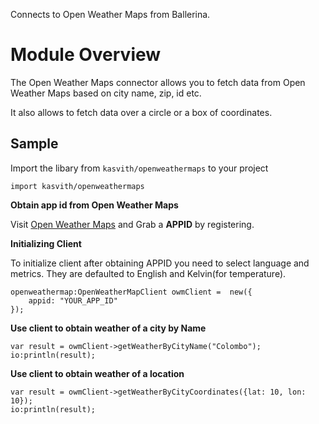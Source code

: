 Connects to Open Weather Maps from Ballerina.

# Module Overview

The Open Weather Maps connector allows you to fetch data from Open Weather Maps based on city name, zip, id etc.

It also allows to fetch data over a circle or a box of coordinates.

## Sample

Import the libary from `kasvith/openweathermaps` to your project

```ballerina
import kasvith/openweathermaps
```

**Obtain app id from Open Weather Maps**

Visit [Open Weather Maps](https://openweathermap.org/api) and Grab a **APPID** by registering.

**Initializing Client**

To initialize client after obtaining APPID you need to select language and metrics. They are defaulted to English and Kelvin(for temperature).

```ballerina
openweathermap:OpenWeatherMapClient owmClient =  new({
	appid: "YOUR_APP_ID"
});
```

**Use client to obtain weather of a city by Name**
```ballerina
var result = owmClient->getWeatherByCityName("Colombo");
io:println(result);
```

**Use client to obtain weather of a location**
```ballerina
var result = owmClient->getWeatherByCityCoordinates({lat: 10, lon: 10});
io:println(result);
```
